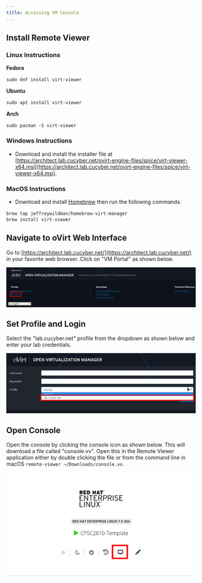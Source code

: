 ```yaml
---
title: Accessing VM Console
...
```


## Install Remote Viewer


### Linux Instructions

**Fedora**

```
sudo dnf install virt-viewer
```

**Ubuntu**

```
sudo apt install virt-viewer
```

**Arch**

```
sudo pacman -S virt-viewer
```


### Windows Instructions

* Download and install the installer file at [https://architect.lab.cucyber.net/ovirt-engine-files/spice/virt-viewer-x64.msi](https://architect.lab.cucyber.net/ovirt-engine-files/spice/virt-viewer-x64.msi).


### MacOS Instructions

* Download and install [Homebrew](https://brew.sh/) then run the following commands.

```
brew tap jeffreywildman/homebrew-virt-manager
brew install virt-viewer
```


## Navigate to oVirt Web Interface

Go to [https://architect.lab.cucyber.net/](https://architect.lab.cucyber.net/) in your favorite web browser. Click on "VM Portal" as shown below.

![](lab/vmportal.png)


## Set Profile and Login

Select the "lab.cucyber.net" profile from the dropdown as shown below and enter your lab credentials.

![](lab/profile.png)


## Open Console

Open the console by clicking the console icon as shown below. This will download a file called "console.vv". Open this in the Remote Viewer application either by double clicking the file or from the command line in macOS `remote-viewer ~/Downloads/console.vv`.

![](lab/vm.png)

